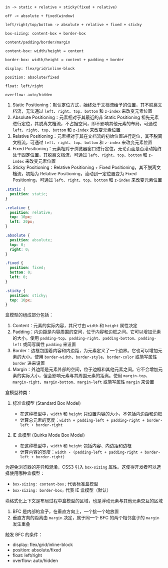 ```
in -> static + relative + sticky(fixed + relative)

off -> absolute + fixed(window)

left/right/top/bottom -> absolute + relative + fixed + sticky

box-sizing: content-box + border-box

content/padding/border/margin

content-box: width/height = content

border-box: width/height = content + padding + border

display: flex/grid/inline-block

position: absolute/fixed

float: left/right

overflow: auto/hidden
```

1. Static Positioning：默认定位方式，始终处于文档流给予的位置，其不脱离文档流，无法通过 `left`、`right`、`top`、`bottom` 和 `z-index` 来改变元素位置
2. Absolute Positioning：元素相对于其最近的非 Static Positioning 祖先元素进行定位，其脱离文档流，不占据空间，即不影响其他元素的布局，可通过 `left`、`right`、`top`、`bottom` 和 `z-index` 来改变元素位置
3. Relative Positioning：元素相对于其在文档流的初始位置进行定位，其不脱离文档流，可通过 `left`、`right`、`top`、`bottom` 和 `z-index` 来改变元素位置
4. Fixed Positioning：元素相对于浏览器窗口进行定位，无论页面是否滚动始终处于固定位置，其脱离文档流，可通过 `left`、`right`、`top`、`bottom` 和 `z-index` 来改变元素位置
5. Sticky Positioning：Relative Positioning + Fixed Positioning，其不脱离文档流，初始为 Relative Positioning，滚动到一定位置变为 Fixed Positioning，可通过 `left`、`right`、`top`、`bottom` 和 `z-index` 来改变元素位置

```CSS
.static {
  position: static;
}

.relative {
  position: relative;
  top: 10px;
  left: 20px;
}

.absolute {
  position: absolute;
  top: 0;
  right: 0;
}

.fixed {
  position: fixed;
  bottom: 0;
  left: 0;
}

.sticky {
  position: sticky;
  top: 10px;
}
```

盒模型的组成部分包括：

1. Content：元素的实际内容，其尺寸由 `width` 和 `height` 属性决定
2. Padding：内边距是内容周围的空间，位于内容和边框之间。它可以增加元素的大小。使用 `padding-top`、`padding-right`、`padding-bottom`、`padding-left` 或简写属性 `padding` 来设置
3. Border：边框包围着内容和内边距，为元素定义了一个边界。它也可以增加元素的大小。使用 `border-width`、`border-style`、`border-color` 或简写属性 `border` 进来设置
4. Margin：外边距是元素外部的空间，位于边框和其他元素之间。它不会增加元素的实际大小，但会影响元素与其周围元素的距离。使用 `margin-top`、`margin-right`、`margin-bottom`、`margin-left` 或简写属性 `margin` 来设置

盒模型种类：

1. 标准盒模型 (Standard Box Model)

   - 在这种模型中，`width` 和 `height` 只设置内容的大小，不包括内边距和边框
   - 计算总元素的宽度：`width + padding-left + padding-right + border-left + border-right`

2. IE 盒模型 (Quirks Mode Box Model)

   - 在这种模型中，`width` 和 `height` 包括内容、内边距和边框
   - 计算内容的宽度：`width - (padding-left + padding-right + border-left + border-right)`

为避免浏览器的差异和混淆，CSS3 引入 `box-sizing` 属性。这使得开发者可以选择使用哪种盒模型：

- `box-sizing: content-box;` 代表标准盒模型
- `box-sizing: border-box;` 代表 IE 盒模型（默认）

块格式化上下文是布局过程中盒模型的区域，也是浮动元素与其他元素交互的区域

1. BFC 是内部的盒子，在垂直方向上，一个接一个地放置
2. 垂直方向的距离由 `margin` 决定，属于同一个 BFC 的两个相邻盒子的 `margin` 发生重叠

触发 BFC 的条件：

- display: flex/grid/inline-block
- position: absolute/fixed
- float: left/right
- overflow: auto/hidden
